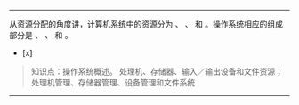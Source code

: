 ---
从资源分配的角度讲，计算机系统中的资源分为 、 、 和 。操作系统相应的组成部分是 、 、 和 。
- [x]  

> 知识点：操作系统概述。
> 处理机、存储器、输入／输出设备和文件资源；处理机管理、存储器管理、设备管理和文件系统

---